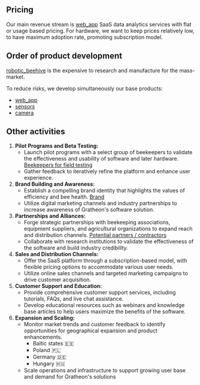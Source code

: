 ## Pricing
Our main revenue stream is [web_app](../products/web_app/web_app.md) SaaS data analytics services with flat or usage based pricing. For hardware, we want to keep prices relatively low, to have maximum adoption rate, promoting subscription model.

## Order of product development
 [robotic_beehive](../products/robotic_beehive/robotic_beehive.md) is the expensive to research and manufacture for the mass-market.
 
To reduce risks, we develop simultaneously our base products:
- [web_app](../products/web_app/web_app.md)
- [sensors](../products/sensors/sensors.md)
- [camera](../products/camera/camera.md)

## Other activities
1. **Pilot Programs and Beta Testing:**
    - Launch pilot programs with a select group of beekeepers to validate the effectiveness and usability of software and later hardware. [Beekeepers for field testing](https://www.notion.so/Beekeepers-for-field-testing-c89dcb3c4c2f4382b117a407a593d58d?pvs=21)
    - Gather feedback to iteratively refine the platform and enhance user experience.
2. **Brand Building and Awareness:**
    - Establish a compelling brand identity that highlights the values of efficiency and bee health. [Brand](https://www.notion.so/Brand-4b4b6344c0934423b38f3ba1e8cdbbaf?pvs=21)
    - Utilize digital marketing channels and industry partnerships to increase awareness of Gratheon's software solution.
3. **Partnerships and Alliances:**
    - Forge strategic partnerships with beekeeping associations, equipment suppliers, and agricultural organizations to expand reach and distribution channels. [Potential partners / contractors](https://www.notion.so/Potential-partners-contractors-ff5c7b751d7f4058971e61dfe3392cc2?pvs=21)
    - Collaborate with research institutions to validate the effectiveness of the software and build industry credibility. 
4. **Sales and Distribution Channels:**
    - Offer the SaaS platform through a subscription-based model, with flexible pricing options to accommodate various user needs.
    - Utilize online sales channels and targeted marketing campaigns to drive customer acquisition.
5. **Customer Support and Education:**
    - Provide comprehensive customer support services, including tutorials, FAQs, and live chat assistance.
    - Develop educational resources such as webinars and knowledge base articles to help users maximize the benefits of the software.
6. **Expansion and Scaling:**
    - Monitor market trends and customer feedback to identify opportunities for geographical expansion and product enhancements.
        - Baltic states 🇪🇪
        - Poland 🇵🇱
        - Germany 🇩🇪
        - Hungary 🇭🇺
    - Scale operations and infrastructure to support growing user base and demand for Gratheon's solutions